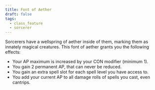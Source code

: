 ```yaml
---
title: Font of Aether
draft: false
tags:
  - class_feature
  - sorcerer
---
```

Sorcerers have a wellspring of aether inside of them, marking them as innately magical creatures. This font of aether grants you the following effects:

- Your AP maximum is increased by your CON modifier (minimum 1).
- You gain 2 permanent AP, that can never be reduced.
- You gain an extra spell slot for each spell level you have access to.
- You add your current AP to all damage rolls of spells you cast, even cantrips.